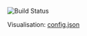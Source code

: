 ![Build Status](https://azurecat.visualstudio.com/hpccat/_apis/build/status/azhpc/examples/beeond?branchName=master)

Visualisation: [config.json](https://azurehpc.azureedge.net/?o=https://raw.githubusercontent.com/Azure/azurehpc/master/examples/beeond/config.json)

